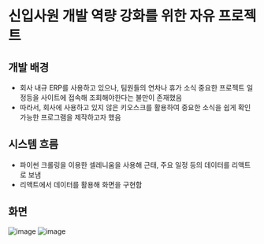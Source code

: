 # 신입사원 개발 역량 강화를 위한 자유 프로젝트

## 개발 배경
- 회사 내규 ERP를 사용하고 있으나, 팀원들의 연차나 휴가 소식 중요한 프로젝트 일정등을 사이트에 접속해 조회해야한다는 불만이 존재했음
- 따라서, 회사에 사용하고 있지 않은 키오스크를 활용하여 중요한 소식을 쉽게 확인 가능한 프로그램을 제작하고자 했음

## 시스템 흐름
- 파이썬 크롤링을 이용한 셀레니움을 사용해 근태, 주요 일정 등의 데이터를 리액트로 보냄
- 리액트에서 데이터를 활용해 화면을 구현함

## 화면
![image](https://github.com/user-attachments/assets/d277ee4c-08ed-4f08-9beb-49934dd65267)
![image](https://github.com/user-attachments/assets/e4ef5179-f832-4628-bdfc-1f48b6ecfb2c)

